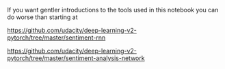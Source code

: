 If you want gentler introductions to the tools used in this notebook you can do worse
than starting at

https://github.com/udacity/deep-learning-v2-pytorch/tree/master/sentiment-rnn

https://github.com/udacity/deep-learning-v2-pytorch/tree/master/sentiment-analysis-network
